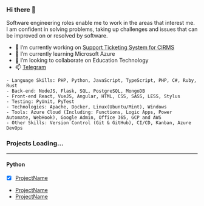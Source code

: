 ### Hi there 👋

Software engineering roles enable me to work in the areas that interest me. I am confident in solving problems, taking up challenges and issues that can be improved on or resolved by software.

- 🔭 I’m currently working on [Support Ticketing System for CIRMS](https://cirs.unizik.edu.ng/) 
- 🌱 I’m currently learning Microsoft Azure
- 👯 I’m looking to collaborate on Education Technology
- 📫 [Telegram](https://t.me/bobbyabuchi)
<!-- - ⚡ Fun fact: A lover is a fighter
- ❤️ I'm love with Chisom   -->

```
- Language Skills: PHP, Python, JavaScript, TypeScript, PHP, C#, Ruby, Rust
- Back-end: NodeJS, Flask, SQL, PostgreSQL, MongoDB
- Front-end React, VueJS, Angular, HTML, CSS, SASS, LESS, Stylus
- Testing: PyUnit, PyTest
- Technologies: Apache, Docker, Linux(Ubuntu/Mint), Windows
- Tools: Azure Cloud (Including: Functions, Logic Apps, Power Automate, WebHook), Google Admin, Office 365, GCP and AWS
- Other Skills: Version Control (Git & GitHub), CI/CD, Kanban, Azure DevOps
```
### Projects Loading...
---

#### Python

- [x] [ProjectName](https://...)
- [ProjectName](https://...)
- [ProjectName](https://...)

<!-- 
- 🤔 I’m looking for help with 
- 💬 Ask me about ... 
-->
